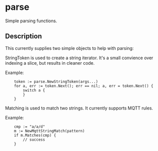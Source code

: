 # parse
Simple parsing functions.

## Description

This currently supplies two simple objects to help with parsing:

StringToken is used to create a string iterator. It's a small convience over indexing a slice, but results in cleaner code.

Example:

```	args := []string{"this", "is", "a", "sequence"}
	token := parse.NewStringToken(args...)
	for a, err := token.Next(); err == nil; a, err = token.Next() {
		switch a {
		}
	}
```
	
Matching is used to match two strings. It currently supports MQTT rules.

Example:

```	pattern := "a/#"
	cmp := "a/a/d"
	m := NewMqttStringMatch(pattern)
	if m.Matches(cmp) {
		// success
	}
```